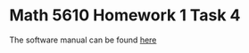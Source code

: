 # Math 5610 Homework 1 Task 4

The software manual can be found [here](https://github.com/BrandonFurman/math5610/blob/master/Software%20Manual/Software%20Manual.md)